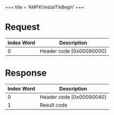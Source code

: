 +++
title = 'AMPXI:InstallTikBegin'
+++

# Request

| Index Word | Description                |
|------------|----------------------------|
| 0          | Header code \[0x00090000\] |

# Response

| Index Word | Description                |
|------------|----------------------------|
| 0          | Header code \[0x00090040\] |
| 1          | Result code                |
